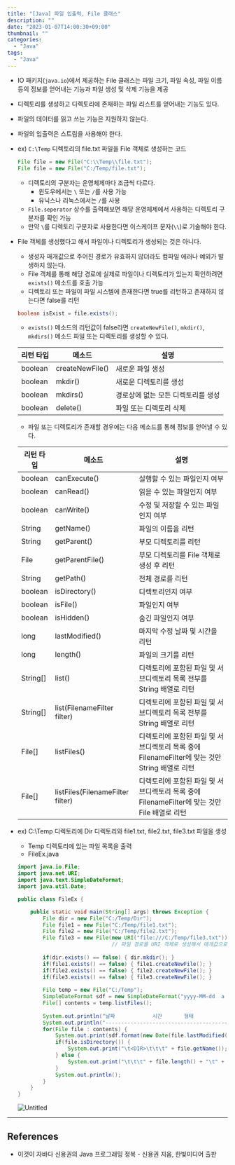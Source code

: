```yaml
---
title: "[Java] 파일 입출력, File 클래스"
description: ""
date: "2023-01-07T14:00:30+09:00"
thumbnail: ""
categories:
  - "Java"
tags:
  - "Java"
---
```

<!--more-->

- IO 패키지(`java.io`)에서 제공하는 File 클래스는 파일 크기, 파일 속성, 파일 이름 등의 정보를 얻어내는 기능과 파일 생성 및 삭제 기능을 제공
- 디렉토리를 생성하고 디렉토리에 존재하는 파일 리스트를 얻어내는 기능도 있다.
- 파일의 데이터를 읽고 쓰는 기능은 지원하지 않는다.
- 파일의 입출력은 스트림을 사용해야 한다.
- ex) `C:\Temp` 디렉토리의 file.txt 파일을 File 객체로 생성하는 코드
    
    ```java
    File file = new File("C:\\Temp\\file.txt");
    File file = new File("C:/Temp/file.txt");
    ```
    
    - 디렉토리의 구분자는 운영체제마다 조금씩 다르다.
        - 윈도우에서는 `\` 또는 `/`를 사용 가능
        - 유닉스나 리눅스에서는 `/`를 사용
    - `File.seperator` 상수를 출력해보면 해당 운영체제에서 사용하는 디렉토리 구분자를 확인 가능
    - 만약 `\`를 디렉토리 구분자로 사용한다면 이스케이프 문자(`\\`)로 기술해야 한다.
- File 객체를 생성했다고 해서 파일이나 디렉토리가 생성되는 것은 아니다.
    - 생성자 매개값으로 주어진 경로가 유효하지 않더라도 컴파일 에러나 예외가 발생하지 않는다.
    - File 객체를 통해 해당 경로에 실제로 파일이나 디렉토리가 있는지 확인하려면 `exists()` 메소드를 호출 가능
    - 디렉토리 또는 파일이 파일 시스템에 존재한다면 true를 리턴하고 존재하지 않는다면 false를 리턴
    
    ```java
    boolean isExist = file.exists();
    ```
    
    - `exists()` 메소드의 리턴값이 false라면 `createNewFile()`, `mkdir()`, `mkdirs()` 메소드 파일 또는 디렉토리를 생성할 수 있다.
    
    | 리턴 타입 | 메소드 | 설명 |
    | --- | --- | --- |
    | boolean | createNewFile() | 새로운 파일 생성 |
    | boolean | mkdir() | 새로운 디렉토리를 생성 |
    | boolean | mkdirs() | 경로상에 없는 모든 디렉토리를 생성 |
    | boolean | delete() | 파일 또는 디렉토리 삭제 |
    - 파일 또는 디렉토리가 존재할 경우에는 다음 메소드를 통해 정보를 얻어낼 수 있다.
    
    | 리턴 타입 | 메소드 | 설명 |
    | --- | --- | --- |
    | boolean | canExecute() | 실행할 수 있는 파일인지 여부 |
    | boolean | canRead() | 읽을 수 있는 파일인지 여부 |
    | boolean | canWrite() | 수정 및 저장할 수 있는 파일인지 여부 |
    | String | getName() | 파일의 이름을 리턴 |
    | String | getParent() | 부모 디렉토리를 리턴 |
    | File | getParentFile() | 부모 디렉토리를 File 객체로 생성 후 리턴 |
    | String | getPath() | 전체 경로를 리턴 |
    | boolean | isDirectory() | 디렉토리인지 여부 |
    | boolean | isFile() | 파일인지 여부 |
    | boolean | isHidden() | 숨긴 파일인지 여부 |
    | long | lastModified() | 마지막 수정 날짜 및 시간을 리턴 |
    | long | length() | 파일의 크기를 리턴 |
    | String[] | list() | 디렉토리에 포함된 파일 및 서브디렉토리 목록 전부를 String 배열로 리턴 |
    | String[] | list(FilenameFilter filter) | 디렉토리에 포함된 파일 및 서브디렉토리 목록 전부를 String 배열로 리턴 |
    | File[] | listFiles() | 디렉토리에 포함된 파일 및 서브디렉토리 목록 중에 FilenameFilter에 맞는 것만 String 배열로 리턴 |
    | File[] | listFiles(FilenameFilter filter) | 디렉토리에 포함된 파일 및 서브디렉토리 목록 중에 FilenameFilter에 맞는 것만 File 배열로 리턴 |
- ex) C:\Temp 디렉토리에 Dir 디렉토리와 file1.txt, file2.txt, file3.txt 파일을 생성
    - Temp 디렉토리에 있는 파일 목록을 출력
    - FileEx.java
    
    ```java
    import java.io.File;
    import java.net.URI;
    import java.text.SimpleDateFormat;
    import java.util.Date;
    
    public class FileEx {
    
    	public static void main(String[] args) throws Exception {
    		File dir = new File("C:/Temp/Dir");
    		File file1 = new File("C:/Temp/file1.txt");
    		File file2 = new File("C:/Temp/file2.txt");
    		File file3 = new File(new URI("file:///C:/Temp/file3.txt"));
    		                      // 파일 경로를 URI 객체로 생성해서 매개값으로 제공해도 된다.
    		
    		if(dir.exists() == false) { dir.mkdir(); }
    		if(file1.exists() == false) { file1.createNewFile(); }
    		if(file2.exists() == false) { file2.createNewFile(); }
    		if(file3.exists() == false) { file3.createNewFile(); }
    		
    		File temp = new File("C:/Temp");
    		SimpleDateFormat sdf = new SimpleDateFormat("yyyy-MM-dd  a  HH:mm");
    		File[] contents = temp.listFiles();
    		
    		System.out.println("날짜            시간       형태             크기    이름");
    		System.out.println("-------------------------------------------------------------------");
    		for(File file : contents) {
    			System.out.print(sdf.format(new Date(file.lastModified())));
    			if(file.isDirectory()) {
    				System.out.print("\t<DIR>\t\t\t" + file.getName());
    			} else {
    				System.out.print("\t\t\t" + file.length() + "\t" + file.getName());
    			}
    			System.out.println();
    		}
    	}
    }
    ```
    
    ![Untitled](/images/lang_java/inputOutput/File_클래스/Untitled.png)
    

---

## References

- 이것이 자바다 신용권의 Java 프로그래밍 정복 - 신용권 지음, 한빛미디어 출판